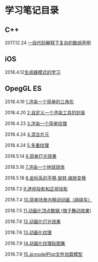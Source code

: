 # 学习笔记目录

## C++
2017.12.24 [一段代码解释下复杂的数组声明](https://github.com/RPGLiker/StudyBlog/blob/master/%E5%AD%A6%E4%B9%A0%E7%AC%94%E8%AE%B0/C%2B%2B/%E4%B8%80%E6%AE%B5%E4%BB%A3%E7%A0%81%E8%A7%A3%E9%87%8A%E4%B8%8B%E5%A4%8D%E6%9D%82%E7%9A%84%E6%95%B0%E7%BB%84%E5%A3%B0%E6%98%8E.md)

## iOS
2018.4.12[生成器模式的学习](https://github.com/RPGLiker/StudyBlog/blob/master/%E5%AD%A6%E4%B9%A0%E7%AC%94%E8%AE%B0/iOS/%E7%94%9F%E6%88%90%E5%99%A8%E7%9A%84%E5%AD%A6%E4%B9%A0/%E7%94%9F%E6%88%90%E5%99%A8%E6%A8%A1%E5%BC%8F%E7%9A%84%E5%AD%A6%E4%B9%A0.md)

## OpegGL ES
2018.4.19 [1.渲染一个简单的三角形](https://github.com/RPGLiker/StudyBlog/blob/master/%E5%AD%A6%E4%B9%A0%E7%AC%94%E8%AE%B0/OpegGL/1.%E6%B8%B2%E6%9F%93%E4%B8%80%E4%B8%AA%E7%AE%80%E5%8D%95%E7%9A%84%E4%B8%89%E8%A7%92%E5%BD%A2.md)

2018.4.20 [2.自定义一个渲染工具的封装](https://github.com/RPGLiker/StudyBlog/blob/master/%E5%AD%A6%E4%B9%A0%E7%AC%94%E8%AE%B0/OpegGL/2.%E8%87%AA%E5%AE%9A%E4%B9%89%E4%B8%80%E4%B8%AA%E6%B8%B2%E6%9F%93%E5%B7%A5%E5%85%B7%E7%9A%84%E5%B0%81%E8%A3%85.md)

2018.4.23 [3.渲染一个简单纹理](https://github.com/RPGLiker/StudyBlog/blob/master/%E5%AD%A6%E4%B9%A0%E7%AC%94%E8%AE%B0/OpegGL/3.%E6%B8%B2%E6%9F%93%E4%B8%80%E4%B8%AA%E7%AE%80%E5%8D%95%E7%BA%B9%E7%90%86.md)

2018.4.24 [4.混合片元](https://github.com/RPGLiker/StudyBlog/blob/master/%E5%AD%A6%E4%B9%A0%E7%AC%94%E8%AE%B0/OpegGL/4.%E6%B7%B7%E5%90%88%E7%89%87%E5%85%83.md)

2018.4.24 [5.多重纹理](https://github.com/RPGLiker/StudyBlog/blob/master/%E5%AD%A6%E4%B9%A0%E7%AC%94%E8%AE%B0/OpegGL/5.%E5%A4%9A%E9%87%8D%E7%BA%B9%E7%90%86.md)

2018.5.14 [6.简单灯光效果](https://github.com/RPGLiker/StudyBlog/blob/master/%E5%AD%A6%E4%B9%A0%E7%AC%94%E8%AE%B0/OpegGL/6.%E4%B8%80%E4%B8%AA%E7%AE%80%E5%8D%95%E7%81%AF%E5%85%89%E7%AB%8B%E4%BD%93%E6%95%88%E6%9E%9C.md)

2018.5.16 [7.渲染一个地球球体](https://github.com/RPGLiker/StudyBlog/blob/master/%E5%AD%A6%E4%B9%A0%E7%AC%94%E8%AE%B0/OpegGL/7.%E6%B8%B2%E6%9F%93%E4%B8%80%E4%B8%AA%E7%AE%80%E5%8D%95%E7%9A%84%E5%9C%B0%E7%90%83%E6%A8%A1%E5%9E%8B.md)

2018.5.18 [8.坐标系的平移,旋转,缩放变换](https://github.com/RPGLiker/StudyBlog/blob/master/%E5%AD%A6%E4%B9%A0%E7%AC%94%E8%AE%B0/OpegGL/8.%E5%9D%90%E6%A0%87%E7%B3%BB%E7%9A%84%E5%B9%B3%E7%A7%BB%2C%E6%97%8B%E8%BD%AC%2C%E7%BC%A9%E6%94%BE%E5%8F%98%E6%8D%A2.md)

2018.7.3 [9.透视投影和正视投影](https://github.com/RPGLiker/StudyBlog/blob/master/%E5%AD%A6%E4%B9%A0%E7%AC%94%E8%AE%B0/OpegGL/9.%E9%80%8F%E8%A7%86%E6%8A%95%E5%BD%B1%E5%92%8C%E6%AD%A3%E8%A7%86%E6%8A%95%E5%BD%B1.md)

2018.7.4 [10.简单场景内移动动画（碰碰车）](https://github.com/RPGLiker/StudyBlog/blob/master/%E5%AD%A6%E4%B9%A0%E7%AC%94%E8%AE%B0/OpegGL/10.%E7%AE%80%E5%8D%95%E5%9C%BA%E6%99%AF%E5%86%85%E7%A7%BB%E5%8A%A8%E5%8A%A8%E7%94%BB(%E7%A2%B0%E7%A2%B0%E8%BD%A6).md)

2018.7.5 [11.动画化顶点数据 (旗子舞动效果)](https://github.com/RPGLiker/StudyBlog/blob/master/%E5%AD%A6%E4%B9%A0%E7%AC%94%E8%AE%B0/OpegGL/11.%E5%8A%A8%E7%94%BB%E5%8C%96%E9%A1%B6%E7%82%B9%E6%95%B0%E6%8D%AE(%E6%97%97%E5%AD%90%E6%95%88%E6%9E%9C).md)

2018.7.6 [12.动画化灯光效果](https://github.com/RPGLiker/StudyBlog/blob/master/%E5%AD%A6%E4%B9%A0%E7%AC%94%E8%AE%B0/OpegGL/12.%E5%8A%A8%E7%94%BB%E5%8C%96%E7%81%AF%E5%85%89%E6%95%88%E6%9E%9C.md)

2018.7.6 [13.动画化纹理](https://github.com/RPGLiker/StudyBlog/blob/master/%E5%AD%A6%E4%B9%A0%E7%AC%94%E8%AE%B0/OpegGL/13.%E5%8A%A8%E7%94%BB%E5%8C%96%E7%BA%B9%E7%90%86.md)

2018.7.9 [14.动画化纹理贴图集](https://github.com/RPGLiker/StudyBlog/blob/master/%E5%AD%A6%E4%B9%A0%E7%AC%94%E8%AE%B0/OpegGL/14.%E5%8A%A8%E7%94%BB%E5%8C%96%E7%BA%B9%E7%90%86%E8%B4%B4%E5%9B%BE%E9%9B%86.md)

2018.7.9 [15.从modelPlist文件加载模型](https://github.com/RPGLiker/StudyBlog/blob/master/%E5%AD%A6%E4%B9%A0%E7%AC%94%E8%AE%B0/OpegGL/15.%E4%BB%8EmodelPlist%E6%96%87%E4%BB%B6%E5%8A%A0%E8%BD%BD%E6%A8%A1%E5%9E%8B.md)
